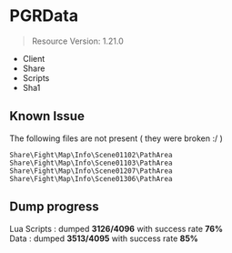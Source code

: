 # PGRData
> Resource Version: 1.21.0 <br/>

- Client
- Share
- Scripts
- Sha1

## Known Issue 
The following files are not present ( they were broken :/ )
```
Share\Fight\Map\Info\Scene01102\PathArea
Share\Fight\Map\Info\Scene01103\PathArea
Share\Fight\Map\Info\Scene01207\PathArea
Share\Fight\Map\Info\Scene01306\PathArea
```

## Dump progress
Lua Scripts :  dumped **3126/4096** with success rate **76%** \
Data :  dumped **3513/4095** with success rate **85%**